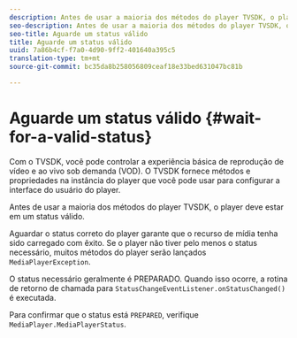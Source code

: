```yaml
---
description: Antes de usar a maioria dos métodos do player TVSDK, o player deve estar em um status válido.
seo-description: Antes de usar a maioria dos métodos do player TVSDK, o player deve estar em um status válido.
seo-title: Aguarde um status válido
title: Aguarde um status válido
uuid: 7a86b4cf-f7a0-4d90-9ff2-401640a395c5
translation-type: tm+mt
source-git-commit: bc35da8b258056809ceaf18e33bed631047bc81b

---
```



# Aguarde um status válido {#wait-for-a-valid-status}

Com o TVSDK, você pode controlar a experiência básica de reprodução de vídeo e ao vivo sob demanda (VOD). O TVSDK fornece métodos e propriedades na instância do player que você pode usar para configurar a interface do usuário do player.

Antes de usar a maioria dos métodos do player TVSDK, o player deve estar em um status válido.

Aguardar o status correto do player garante que o recurso de mídia tenha sido carregado com êxito. Se o player não tiver pelo menos o status necessário, muitos métodos do player serão lançados `MediaPlayerException`.

O status necessário geralmente é PREPARADO. Quando isso ocorre, a rotina de retorno de chamada para `StatusChangeEventListener.onStatusChanged()` é executada.

Para confirmar que o status está `PREPARED`, verifique `MediaPlayer.MediaPlayerStatus`.